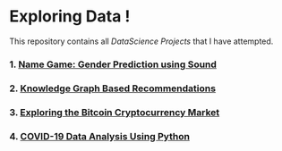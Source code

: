 # Exploring Data !
This repository contains all <em>DataScience Projects</em> that I have attempted.

### 1. [Name Game: Gender Prediction using Sound](https://github.com/saifali-patel/DataScience/blob/main/Name%20Game:%20Gender%20Prediction%20using%20Sound/README.md)
### 2. [Knowledge Graph Based Recommendations](https://github.com/saifali-patel/Knowledge-Graph-Based-Recommendations)
### 3. [Exploring the Bitcoin Cryptocurrency Market](https://github.com/saifali-patel/DataScience/tree/main/Exploring%20the%20Bitcoin%20Cryptocurrency%20Market)
### 4. [COVID-19 Data Analysis Using Python](https://github.com/saifali-patel/DataScience/blob/main/COVID19-Data-Analysis-Using-Python/README.md)





